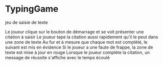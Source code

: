 # TypingGame
 jeu de saisie de texte

Le joueur clique sur le bouton de démarrage et se voit présenter une citation à saisir
Le joueur tape la citation aussi rapidement qu'il le peut dans une zone de texte
Au fur et à mesure que chaque mot est complété, le suivant est mis en évidence
Si le joueur a une faute de frappe, la zone de texte est mise à jour en rouge
Lorsque le joueur complète la citation, un message de réussite s'affiche avec le temps écoulé